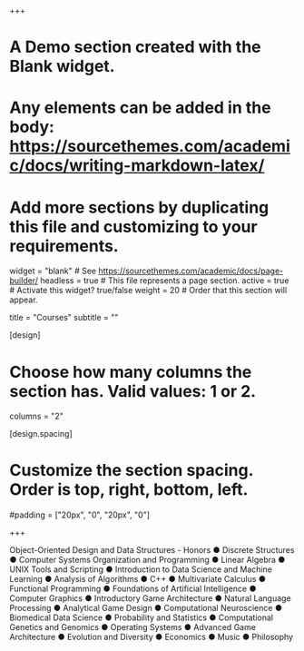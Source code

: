 +++
# A Demo section created with the Blank widget.
# Any elements can be added in the body: https://sourcethemes.com/academic/docs/writing-markdown-latex/
# Add more sections by duplicating this file and customizing to your requirements.

widget = "blank"  # See https://sourcethemes.com/academic/docs/page-builder/
headless = true  # This file represents a page section.
active = true  # Activate this widget? true/false
weight = 20  # Order that this section will appear.

title = "Courses"
subtitle = ""

[design]
  # Choose how many columns the section has. Valid values: 1 or 2.
  columns = "2"

[design.spacing]
  # Customize the section spacing. Order is top, right, bottom, left.
  #padding = ["20px", "0", "20px", "0"]

+++

Object-Oriented Design and Data Structures - Honors ● Discrete Structures ● Computer Systems Organization and Programming ● Linear Algebra ● UNIX Tools and Scripting ● Introduction to Data Science and Machine Learning ● Analysis of Algorithms ● C++ ● Multivariate Calculus ● Functional Programming ● Foundations of Artificial Intelligence ● Computer Graphics ● Introductory Game Architecture ● Natural Language Processing ● Analytical Game Design ● Computational Neuroscience ● Biomedical Data Science ● Probability and Statistics ● Computational Genetics and Genomics ● Operating Systems ● Advanced Game Architecture ● Evolution and Diversity ● Economics ● Music ● Philosophy